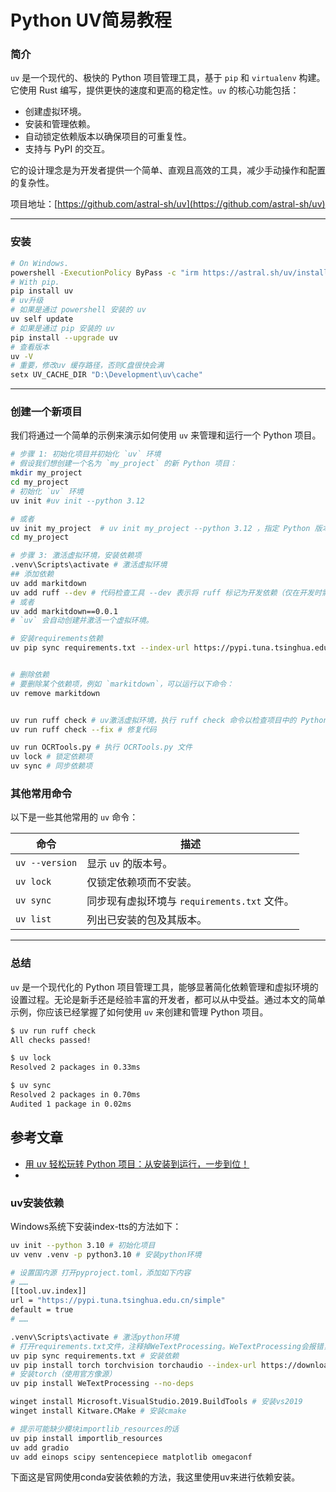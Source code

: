 # Python UV简易教程

### **简介**
`uv` 是一个现代的、极快的 Python 项目管理工具，基于 `pip` 和 `virtualenv` 构建。它使用 Rust 编写，提供更快的速度和更高的稳定性。`uv` 的核心功能包括：

- 创建虚拟环境。
- 安装和管理依赖。
- 自动锁定依赖版本以确保项目的可重复性。
- 支持与 PyPI 的交互。

它的设计理念是为开发者提供一个简单、直观且高效的工具，减少手动操作和配置的复杂性。

项目地址：[https://github.com/astral-sh/uv](https://github.com/astral-sh/uv)

---

### **安装**

```bash
# On Windows.
powershell -ExecutionPolicy ByPass -c "irm https://astral.sh/uv/install.ps1 | iex"
# With pip.
pip install uv
# uv升级
# 如果是通过 powershell 安装的 uv
uv self update
# 如果是通过 pip 安装的 uv
pip install --upgrade uv
# 查看版本
uv -V
# 重要，修改uv 缓存路径，否则C盘很快会满
setx UV_CACHE_DIR "D:\Development\uv\cache"
```

---

### **创建一个新项目**

我们将通过一个简单的示例来演示如何使用 `uv` 来管理和运行一个 Python 项目。

```bash
# 步骤 1: 初始化项目并初始化 `uv` 环境
# 假设我们想创建一个名为 `my_project` 的新 Python 项目：
mkdir my_project
cd my_project
# 初始化 `uv` 环境
uv init #uv init --python 3.12

# 或者
uv init my_project  # uv init my_project --python 3.12 ，指定 Python 版本  uv init aireadingasst --python 3.12
cd my_project

# 步骤 3: 激活虚拟环境，安装依赖项
.venv\Scripts\activate # 激活虚拟环境
## 添加依赖
uv add markitdown
uv add ruff --dev # 代码检查工具 --dev 表示将 ruff 标记为开发依赖（仅在开发时需要，不会打包到生产环境中）
# 或者
uv add markitdown==0.0.1
# `uv` 会自动创建并激活一个虚拟环境。

# 安装requirements依赖
uv pip sync requirements.txt --index-url https://pypi.tuna.tsinghua.edu.cn/simple


# 删除依赖
# 要删除某个依赖项，例如 `markitdown`，可以运行以下命令：
uv remove markitdown


uv run ruff check # uv激活虚拟环境，执行 ruff check 命令以检查项目中的 Python 代码是否符合编码规范。
uv run ruff check --fix # 修复代码

uv run OCRTools.py # 执行 OCRTools.py 文件
uv lock # 锁定依赖项
uv sync # 同步依赖项
```





### **其他常用命令**

以下是一些其他常用的 `uv` 命令：

| 命令                  | 描述                                         |
|-----------------------|----------------------------------------------|
| `uv --version`       | 显示 `uv` 的版本号。                       |
| `uv lock`            | 仅锁定依赖项而不安装。                     |
| `uv sync`            | 同步现有虚拟环境与 `requirements.txt` 文件。 |
| `uv list`            | 列出已安装的包及其版本。                   |

---

### **总结**

`uv` 是一个现代化的 Python 项目管理工具，能够显著简化依赖管理和虚拟环境的设置过程。无论是新手还是经验丰富的开发者，都可以从中受益。通过本文的简单示例，你应该已经掌握了如何使用 `uv` 来创建和管理 Python 项目。





```bash
$ uv run ruff check
All checks passed!

$ uv lock
Resolved 2 packages in 0.33ms

$ uv sync
Resolved 2 packages in 0.70ms
Audited 1 package in 0.02ms
```
## 参考文章
- [用 uv 轻松玩转 Python 项目：从安装到运行，一步到位！](https://mp.weixin.qq.com/s/qFDmxPRcYRGgI1E1bmEQCA) 
- 

### uv安装依赖
Windows系统下安装index-tts的方法如下：
```bash
uv init --python 3.10 # 初始化项目
uv venv .venv -p python3.10 # 安装python环境

# 设置国内源 打开pyproject.toml，添加如下内容
# ……
[[tool.uv.index]]
url = "https://pypi.tuna.tsinghua.edu.cn/simple"
default = true
# ……

.venv\Scripts\activate # 激活python环境
# 打开requirements.txt文件，注释掉WeTextProcessing。WeTextProcessing会报错，后面再来单独安装它。
uv pip sync requirements.txt # 安装依赖
uv pip install torch torchvision torchaudio --index-url https://download.pytorch.org/whl/cu126 
# 安装torch（使用官方像源）
uv pip install WeTextProcessing --no-deps

winget install Microsoft.VisualStudio.2019.BuildTools # 安装vs2019
winget install Kitware.CMake # 安装cmake

# 提示可能缺少模块importlib_resources的话
uv pip install importlib_resources
uv add gradio
uv add einops scipy sentencepiece matplotlib omegaconf
```
下面这是官网使用conda安装依赖的方法，我这里使用uv来进行依赖安装。


